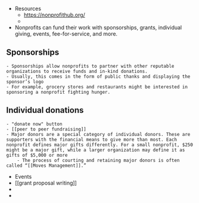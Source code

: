 - Resources
	- https://nonprofithub.org/
	-
- Nonprofits can fund their work with sponsorships, grants, individual giving, events, fee-for-service, and more.
## Sponsorships
	- Sponsorships allow nonprofits to partner with other reputable organizations to receive funds and in-kind donations.
	- Usually, this comes in the form of public thanks and displaying the sponsor’s logo
	- For example, grocery stores and restaurants might be interested in sponsoring a nonprofit fighting hunger.
## Individual donations
	- "donate now" button
	- [[peer to peer fundraising]]
	- Major donors are a special category of individual donors. These are supporters with the financial means to give more than most. Each nonprofit defines major gifts differently. For a small nonprofit, $250 might be a major gift, while a larger organization may define it as gifts of $5,000 or more
		- The process of courting and retaining major donors is often called “[[Moves Management]].”
- Events
- [[grant proposal writing]]
-
-